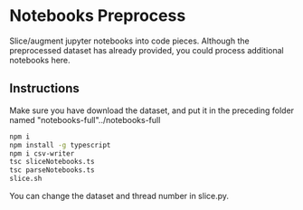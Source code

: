 # Notebooks Preprocess
Slice/augment jupyter notebooks into code pieces. Although the preprocessed dataset has already provided, you could process additional notebooks here.
## Instructions
Make sure you have download the dataset, and put it in the preceding folder named "notebooks-full"../notebooks-full
```sh
npm i
npm install -g typescript
npm i csv-writer
tsc sliceNotebooks.ts
tsc parseNotebooks.ts
slice.sh
```
You can change the dataset and thread number in slice.py.